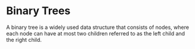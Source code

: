 # Binary Trees


A binary tree is a widely used data structure that consists of nodes, where each node can have at most two children referred to as the left child and the right child.
